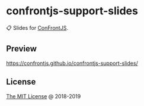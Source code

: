 # confrontjs-support-slides

:clipboard: Slides for [ConFrontJS](http://confrontjs.com/).

## Preview

<https://confrontjs.github.io/confrontjs-support-slides/>

## License

[The MIT License](http://piecioshka.mit-license.org) @ 2018-2019
